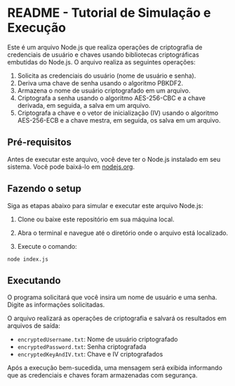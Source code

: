 # README - Tutorial de Simulação e Execução

Este é um arquivo Node.js que realiza operações de criptografia de credenciais de usuário e chaves usando bibliotecas criptográficas embutidas do Node.js. O arquivo realiza as seguintes operações:

1. Solicita as credenciais do usuário (nome de usuário e senha).
2. Deriva uma chave de senha usando o algoritmo PBKDF2.
3. Armazena o nome de usuário criptografado em um arquivo.
4. Criptografa a senha usando o algoritmo AES-256-CBC e a chave derivada, em seguida, a salva em um arquivo.
5. Criptografa a chave e o vetor de inicialização (IV) usando o algoritmo AES-256-ECB e a chave mestra, em seguida, os salva em um arquivo.

## Pré-requisitos

Antes de executar este arquivo, você deve ter o Node.js instalado em seu sistema. Você pode baixá-lo em [nodejs.org](https://nodejs.org/).

## Fazendo o setup

Siga as etapas abaixo para simular e executar este arquivo Node.js:

1. Clone ou baixe este repositório em sua máquina local.

2. Abra o terminal e navegue até o diretório onde o arquivo está localizado.

3. Execute o comando:

```shell
node index.js
```

## Executando

O programa solicitará que você insira um nome de usuário e uma senha. Digite as informações solicitadas.

O arquivo realizará as operações de criptografia e salvará os resultados em arquivos de saída:

- `encryptedUsername.txt`: Nome de usuário criptografado
- `encryptedPassword.txt`: Senha criptografada
- `encryptedKeyAndIV.txt`: Chave e IV criptografados

Após a execução bem-sucedida, uma mensagem será exibida informando que as credenciais e chaves foram armazenadas com segurança.
